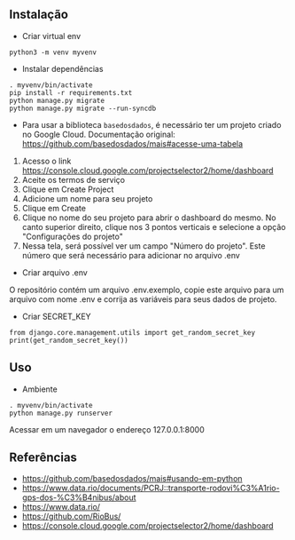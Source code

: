 ## Instalação

* Criar virtual env

```
python3 -m venv myvenv
```

* Instalar dependências 

```
. myvenv/bin/activate
pip install -r requirements.txt
python manage.py migrate
python manage.py migrate --run-syncdb
```

* Para usar a biblioteca `basedosdados`, é necessário ter um projeto criado no Google Cloud. Documentação original: https://github.com/basedosdados/mais#acesse-uma-tabela

1. Acesso o link https://console.cloud.google.com/projectselector2/home/dashboard
2. Aceite os termos de serviço
3. Clique em Create Project
4. Adicione um nome para seu projeto
5. Clique em Create
6. Clique no nome do seu projeto para abrir o dashboard do mesmo. No canto superior direito, clique nos 3 pontos verticais e selecione a opção "Configurações do projeto"
7. Nessa tela, será possível ver um campo "Número do projeto". Este número que será necessário para adicionar no arquivo .env

* Criar arquivo .env

O repositório contém um arquivo .env.exemplo, copie este arquivo para um arquivo com nome .env e corrija as variáveis para seus dados de projeto. 

* Criar SECRET_KEY

```
from django.core.management.utils import get_random_secret_key
print(get_random_secret_key())
```

## Uso

* Ambiente 

```
. myvenv/bin/activate
python manage.py runserver
```

Acessar em um navegador o endereço 127.0.0.1:8000

## Referências

* https://github.com/basedosdados/mais#usando-em-python
* https://www.data.rio/documents/PCRJ::transporte-rodovi%C3%A1rio-gps-dos-%C3%B4nibus/about
* https://www.data.rio/
* https://github.com/RioBus/
* https://console.cloud.google.com/projectselector2/home/dashboard